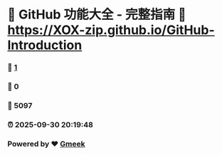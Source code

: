 # 🌟 GitHub 功能大全 - 完整指南 :link: https://XOX-zip.github.io/GitHub-Introduction 
### :page_facing_up: [1](https://XOX-zip.github.io/GitHub-Introduction/tag.html) 
### :speech_balloon: 0 
### :hibiscus: 5097 
### :alarm_clock: 2025-09-30 20:19:48 
### Powered by :heart: [Gmeek](https://github.com/Meekdai/Gmeek)
